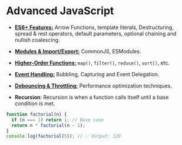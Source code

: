 # Advanced JavaScript

- [**ES6+ Features:**](es6plus-features.md) Arrow Functions, template literals, Destructuring, spread & rest operators, default parameters, optional chaining and nullish coalescing.

- [**Modules & Import/Export:**](modules.md) CommonJS, ESModules.

- [**Higher-Order Functions:**](higher-order-functions.md) `map()`, `filter()`, `reduce()`, `sort()`, etc.

- [**Event Handling:**](event-handling.md) Bubbling, Capturing and Event Delegation.

- [**Debouncing & Throttling:**](debounce-and-throttling.md) Performance optimization techniques.

- **Recursion**: Recursion is when a function calls itself until a base condition is met.

```js
function factorial(n) {
  if (n === 1) return 1; // Base case
  return n * factorial(n - 1);
}
console.log(factorial(5)); // ✅ Output: 120
```
